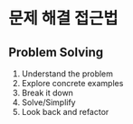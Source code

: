 # 문제 해결 접근법

## Problem Solving

1. Understand the problem
2. Explore concrete examples
3. Break it down
4. Solve/Simplify
5. Look back and refactor
